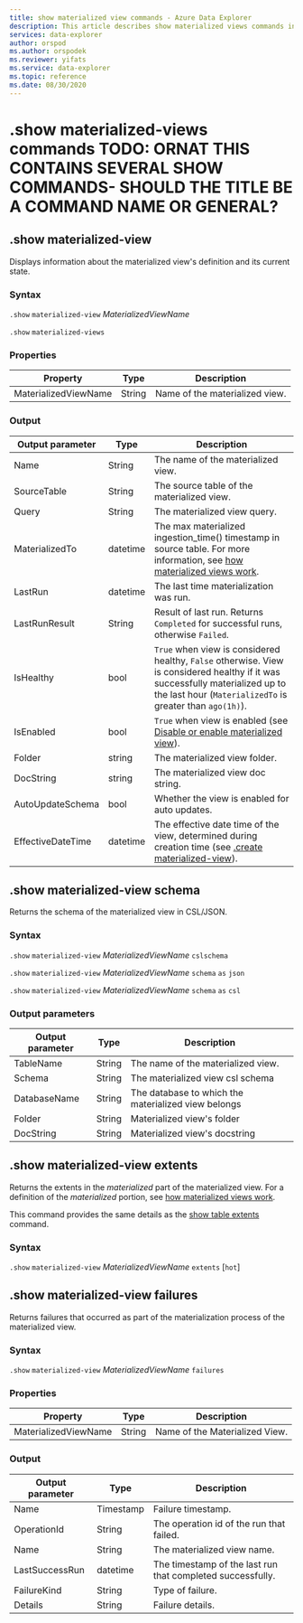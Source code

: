 ```yaml
---
title: show materialized view commands - Azure Data Explorer
description: This article describes show materialized views commands in Azure Data Explorer.
services: data-explorer
author: orspod
ms.author: orspodek
ms.reviewer: yifats
ms.service: data-explorer
ms.topic: reference
ms.date: 08/30/2020
---
```


# .show materialized-views commands TODO: ORNAT THIS CONTAINS SEVERAL SHOW COMMANDS- SHOULD THE TITLE BE A COMMAND NAME OR GENERAL?

## .show materialized-view

Displays information about the materialized view's definition and its current state.

### Syntax

`.show` `materialized-view` *MaterializedViewName*

`.show` `materialized-views`

### Properties

|Property|Type|Description
|----------------|-------|---|
|MaterializedViewName|String|Name of the materialized view.|

### Output

|Output parameter |Type |Description
|---|---|---
|Name  |String |The name of the materialized view.
|SourceTable|String|The source table of the materialized view.
|Query|String|The materialized view query.
|MaterializedTo|datetime|The max materialized ingestion_time() timestamp in source table. For more information, see [how materialized views work](materialized-view-overview.md#how-materialized-views-work).
|LastRun|datetime |The last time materialization was run.
|LastRunResult|String|Result of last run. Returns `Completed` for successful runs, otherwise `Failed`.
|IsHealthy|bool|`True` when view is considered healthy, `False` otherwise. View is considered healthy if it was successfully materialized up to the last hour (`MaterializedTo` is greater than `ago(1h)`).
|IsEnabled|bool|`True` when view is enabled (see [Disable or enable materialized view](materialized-view-enable-disable.md)).
|Folder|string|The materialized view folder.
|DocString|string|The materialized view doc string.
|AutoUpdateSchema|bool|Whether the view is enabled for auto updates.
|EffectiveDateTime|datetime|The effective date time of the view, determined during creation time (see [.create materialized-view](materialized-view-create-alter.md#create-materialized-view)).

## .show materialized-view schema

Returns the schema of the materialized view in CSL/JSON.

### Syntax

`.show` `materialized-view` *MaterializedViewName* `cslschema`

`.show` `materialized-view` *MaterializedViewName* `schema` `as` `json`

`.show` `materialized-view` *MaterializedViewName* `schema` `as` `csl`

### Output parameters

| Output parameter | Type   | Description                                               |
|------------------|--------|-----------------------------------------------------------|
| TableName        | String | The name of the materialized view.                        |
| Schema           | String | The materialized view csl schema                          |
| DatabaseName     | String | The database to which the materialized view belongs       |
| Folder           | String | Materialized view's folder                                |
| DocString        | String | Materialized view's docstring                             |

## .show materialized-view extents

Returns the extents in the *materialized* part of the materialized view. For a definition of the *materialized* portion, see [how materialized views work](materialized-view-overview.md#how-materialized-views-work).

This command provides the same details as the [show table extents](../show-extents.md#table-level) command.

### Syntax

`.show` `materialized-view` *MaterializedViewName* `extents` [`hot`]
 
## .show materialized-view failures

Returns failures that occurred as part of the materialization process of the materialized view.

### Syntax

`.show` `materialized-view` *MaterializedViewName* `failures`

### Properties

|Property|Type|Description
|----------------|-------|---|
|MaterializedViewName|String|Name of the Materialized View.|

### Output

|Output parameter |Type |Description
|---|---|---
|Name  |Timestamp |Failure timestamp.
|OperationId  |String |The operation id of the run that failed.
|Name|String|The materialized view name.
|LastSuccessRun|datetime|The timestamp of the last run that completed successfully.
|FailureKind|String|Type of failure.
|Details|String|Failure details.

